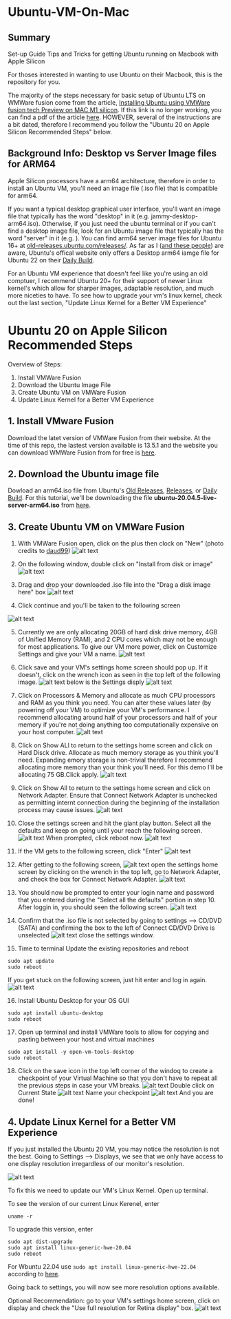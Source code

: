 # Ubuntu-VM-On-Mac

## Summary

Set-up Guide Tips and Tricks for getting Ubuntu running on Macbook with Apple Silicon

For thoses interested in wanting to use Ubuntu on their Macbook, this is the repository for you.

The majority of the steps necessary for basic setup of Ubuntu LTS on WMWare fusion come from the article, [Installing Ubuntu using VMWare fusion tech Preview on MAC M1 silicon](https://dev.to/daud99/installing-ubuntu-using-vmware-fusion-tech-preview-on-mac-m1-silicon-4b0e). If this link is no longer working, you can find a pdf of the article [here](https://github.com/BillyMazotti/Ubuntu-With-VMware-Fusion-On-Mac/blob/main/Installing%20Ubuntu%20using%20VMWare%20fusion%20tech%20Preview%20on%20MAC%20M1%20silicon%20-%20DEV%20Community.pdf). HOWEVER, several of the instructions are a bit dated, therefore I recommend you follow the "Ubuntu 20 on Apple Silicon Recommended Steps" below.


## Background Info: Desktop vs Server Image files for ARM64
Apple Silicon processors have a arm64 architecture, therefore in order to install an Ubuntu VM, you'll need an image file (.iso file) that is compatible for arm64. 

If you want a typical desktop graphical user interface, you'll want an image file that typically has the word "desktop" in it (e.g. jammy-desktop-arm64.iso). Otherwise, if you just need the ubuntu terminal or if you can't find a desktop image file, look for an Ubuntu image file that typically has the word "server" in it (e.g. ). You can find arm64 server image files for Ubuntu 16+ at [old-releases.ubuntu.com/releases/](https://old-releases.ubuntu.com/releases/). As far as I ([and these people](https://www.reddit.com/r/Ubuntu/comments/13jmdn2/ubuntu_2004_desktop_arm64/)) are aware, Ubuntu's offical website only offers a Desktop arm64 iamge file for Ubuntu 22 on their [Daily Build](https://cdimage.ubuntu.com/jammy/daily-live/current/). 

For an Ubuntu VM experience that doesn't feel like you're using an old comptuer, I recommend Ubuntu 20+ for their support of newer Linux kernel's which allow for sharper images, adaptable resolution, and much more niceties to have. To see how to upgrade your vm's linux kernel, check out the last section, "Update Linux Kernel for a Better VM Experience"

# Ubuntu 20 on Apple Silicon Recommended Steps
Overview of Steps:

1. Install VMWare Fusion
2. Download the Ubuntu Image File
3. Create Ubuntu VM on VMWare Fusion
4. Update Linux Kernel for a Better VM Experience

## 1. Install VMware Fusion
Download the latet version of VMWare Fusion from their website. At the time of this repo, the lastest version available is 13.5.1 and the website you can download WMWare Fusion from for free is [here](https://customerconnect.vmware.com/downloads/info/slug/desktop_end_user_computing/vmware_fusion/13_0).

## 2. Download the Ubuntu image file
Dowload an arm64.iso file from Ubuntu's [Old Releases](https://old-releases.ubuntu.com/releases/), [Releases](https://cdimage.ubuntu.com/releases/), or [Daily Build](https://cdimage.ubuntu.com/daily-live/current/). For this tutorial, we'll be downloading the file **ubuntu-20.04.5-live-server-arm64.iso** from [here](https://cdimage.ubuntu.com/releases/20.04/release/).

## 3. Create Ubuntu VM on VMWare Fusion
1. With VMWare Fusion open, click on the plus then clock on "New" (photo credits to [daud99](https://dev.to/daud99/installing-ubuntu-using-vmware-fusion-tech-preview-on-mac-m1-silicon-4b0e))
![alt text](image.png)

2. On the following window, double click on "Install from disk or image"
![alt text](tutorial_images/image-1.png)

3. Drag and drop your downloaded .iso file into the "Drag a disk image here" box
![alt text](tutorial_images/image-2.png)

4. Click continue and you'll be taken to the following screen

![alt text](tutorial_images/image-4.png)

5. Currently we are only allocating 20GB of hard disk drive memory, 4GB of Unified Memory (RAM), and 2 CPU cores which may not be enough for most applications. To give our VM more power, click on Customize Settings and give your VM a name.
![alt text](tutorial_images/image-6.png)

6. Click save and your VM's settings home screen should pop up. If it doesn't, click on the wrench icon as seen in the top left of the following image.
![alt text](tutorial_images/image-3.png)
below is the Settings disply
![alt text](tutorial_images/image-5.png)

7. Click on Processors & Memory and allocate as much CPU processors and RAM as you think you need. You can alter these values later (by powering off your VM) to optimize your VM's performance. I recommend allocating around half of your processors and half of your memory if you're not doing anything too computationally expensive on your host computer.
![alt text](tutorial_images/image-7.png)

8. Click on Show ALl to return to the settings home screen and click on Hard Disck drive. Allocate as much memory storage as you think you'll need. Expanding emory storage is non-trivial therefore I recommend allocating more memory than your think you'll need. For this demo I'll be allocating 75 GB.Click apply.
![alt text](tutorial_images/image-8.png)

9. Click on Show All to return to the settings home screen and click on Network Adapter. Ensure that Connect Network Adapter is unchecked as permitting internt connection during the beginning of the installation process may cause issues.
![alt text](tutorial_images/image-9.png)

10. Close the settings screen and hit the giant play button. Select all the defaults and keep on going until your reach the following screen.
![alt text](tutorial_images/image-10.png)
When prompted, click reboot now.
![alt text](tutorial_images/image-11.png)

11. If the VM gets to the following screen, click "Enter"
![alt text](tutorial_images/image-12.png)

12. After getting to the following screen, 
![alt text](tutorial_images/image-13.png)
open the settings home screen by clicking on the wrench in the top left, go to Network Adapter, and check the box for Connect Network Adapter.
![alt text](tutorial_images/image-14.png)

13. You should now be prompted to enter your login name and password that you entered during the "Select all the defaults" portion in step 10. After loggin in, you should seen the following screen.
![alt text](tutorial_images/image-15.png)

14. Confirm that the .iso file is not selected by going to settings --> CD/DVD (SATA) and confirming the box to the left of Connect CD/DVD Drive is unselected
![alt text](tutorial_images/image-16.png) 
close the settings window.

15. Time to terminal
Update the existing repositories and reboot
```
sudo apt update
sudo reboot
```
If you get stuck on the following screen, just hit enter and log in again.
![alt text](tutorial_images/image-17.png)

16. Install Ubuntu Desktop for your OS GUI
```
sudo apt install ubuntu-desktop
sudo reboot
```

17. Open up terminal and install VMWare tools to allow for copying and pasting between your host and virtual machines
```
sudo apt install -y open-vm-tools-desktop
sudo reboot
```

18. Click on the save icon in the top left corner of the windoq to create a checkpoint of your Virtual Machine so that you don't have to repeat all the previous steps in case your VM breaks.
![alt text](tutorial_images/image-17_half.png)
Double click on Current State
![alt text](tutorial_images/image-18.png)
Name your checkpoint
![alt text](tutorial_images/image-19.png)
And you are done!


## 4. Update Linux Kernel for a Better VM Experience
If you just installed the Ubuntu 20 VM, you may notice the resolution is not the best. Going to Settings --> Displays, we see that we only have access to one display resolution irregardless of our monitor's resolution.

![alt text](tutorial_images/image-20.png)

To fix this we need to update our VM's Linux Kernel. Open up terminal.

To see the version of our current Linux Kerenel, enter 
```
uname -r
```

To upgrade this version, enter
```
sudo apt dist-upgrade
sudo apt install linux-generic-hwe-20.04
sudo reboot
```
For Wbuntu 22.04 use `sudo apt install linux-generic-hwe-22.04` according to [here](https://www.omgubuntu.co.uk/2024/01/ubuntu-2204-linux-6-5-kernel-update#:~:text=To%20install%20the%20Linux%206.5,upgrade%20will%20do%20the%20trick.).

Going back to settings, you will now see more resolution options available.

Optional Recommendation: go to your VM's settings home screen, click on display and check the "Use full resolution for Retina display" box.
![alt text](tutorial_images/image-21.png)
